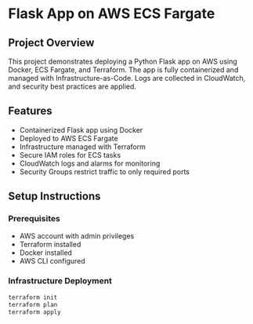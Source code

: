# Flask App on AWS ECS Fargate

## Project Overview
This project demonstrates deploying a Python Flask app on AWS using Docker, ECS Fargate, and Terraform. The app is fully containerized and managed with Infrastructure-as-Code. Logs are collected in CloudWatch, and security best practices are applied.


## Features
- Containerized Flask app using Docker
- Deployed to AWS ECS Fargate
- Infrastructure managed with Terraform
- Secure IAM roles for ECS tasks
- CloudWatch logs and alarms for monitoring
- Security Groups restrict traffic to only required ports

## Setup Instructions

### Prerequisites
- AWS account with admin privileges
- Terraform installed
- Docker installed
- AWS CLI configured

### Infrastructure Deployment
```bash
terraform init
terraform plan
terraform apply

 
